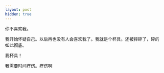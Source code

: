 ```yaml
---
layout: post
hidden: true
---
```

你不喜欢我。

我开始怀疑自己。以后再也没有人会喜欢我了。我就是个杯具。还被摔碎了，碎的如此彻底。

我杯具！

我需要时间疗伤。疗伤啊